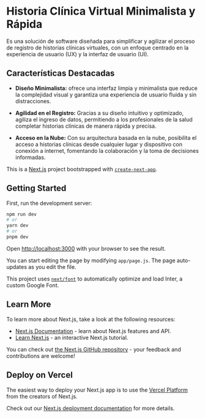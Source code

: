 # Historia Clínica Virtual Minimalista y Rápida

Es una solución de software diseñada para simplificar y agilizar el proceso de registro de historias clínicas virtuales, con un enfoque centrado en la experiencia de usuario (UX) y la interfaz de usuario (UI).

## Características Destacadas

- **Diseño Minimalista:** ofrece una interfaz limpia y minimalista que reduce la complejidad visual y garantiza una experiencia de usuario fluida y sin distracciones.

- **Agilidad en el Registro:** Gracias a su diseño intuitivo y optimizado, agiliza el ingreso de datos, permitiendo a los profesionales de la salud completar historias clínicas de manera rápida y precisa.

- **Acceso en la Nube:** Con su arquitectura basada en la nube, posibilita el acceso a historias clínicas desde cualquier lugar y dispositivo con conexión a internet, fomentando la colaboración y la toma de decisiones informadas.


This is a [Next.js](https://nextjs.org/) project bootstrapped with [`create-next-app`](https://github.com/vercel/next.js/tree/canary/packages/create-next-app).

## Getting Started

First, run the development server:

```bash
npm run dev
# or
yarn dev
# or
pnpm dev
```

Open [http://localhost:3000](http://localhost:3000) with your browser to see the result.

You can start editing the page by modifying `app/page.js`. The page auto-updates as you edit the file.

This project uses [`next/font`](https://nextjs.org/docs/basic-features/font-optimization) to automatically optimize and load Inter, a custom Google Font.

## Learn More

To learn more about Next.js, take a look at the following resources:

- [Next.js Documentation](https://nextjs.org/docs) - learn about Next.js features and API.
- [Learn Next.js](https://nextjs.org/learn) - an interactive Next.js tutorial.

You can check out [the Next.js GitHub repository](https://github.com/vercel/next.js/) - your feedback and contributions are welcome!

## Deploy on Vercel

The easiest way to deploy your Next.js app is to use the [Vercel Platform](https://vercel.com/new?utm_medium=default-template&filter=next.js&utm_source=create-next-app&utm_campaign=create-next-app-readme) from the creators of Next.js.

Check out our [Next.js deployment documentation](https://nextjs.org/docs/deployment) for more details.